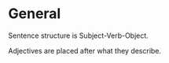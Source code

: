 # General

Sentence structure is Subject-Verb-Object.

Adjectives are placed after what they describe.
